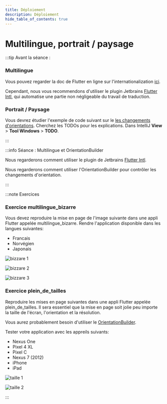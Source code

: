 ```yaml
---
title: Déploiement
description: Déploiement
hide_table_of_contents: true
---
```


# Multilingue, portrait / paysage

<Row>

<Column>

:::tip Avant la séance :

### Multilingue

Vous pouvez regarder la doc de Flutter en ligne sur l'internationalization [ici](https://flutter.dev/docs/development/accessibility-and-localization/internationalization).

Cependant, nous vous recommendons d'utiliser le plugin Jetbrains [Flutter Intl](https://plugins.jetbrains.com/plugin/13666-flutter-intl), qui automatise une partie non négligeable du travail de traduction.

### Portrait / Paysage

Vous devrez étudier l'exemple de code suivant sur le [les changements d'orientations](https://github.com/departement-info-cem/5N6-mobile-2-Nouveau/tree/main/code/portrait_paysage). Cherchez les TODOs pour les explications. Dans IntelliJ **View** > **Tool Windows** > **TODO**.


:::

</Column>

<Column>

:::info Séance  : Multilingue et OrientationBuilder

Nous regarderons comment utiliser le plugin de Jetbrains [Flutter Intl](https://plugins.jetbrains.com/plugin/13666-flutter-intl).

Nous regarderons comment utiliser l'OrientationBuilder pour contrôler les changements d'orientation.

:::


</Column>

</Row>

:::note Exercices

### Exercice multilingue_bizarre

Vous devez reproduire la mise en page de l'image suivante dans une appli Flutter appelée multilingue_bizarre. Rendre l'application disponible dans les langues suivantes:

- Francais
- Norvégien
- Japonais

<Row>

<Column>

![bizzare 1](_07-deploiement/biz1.png)

</Column>

<Column>

![bizzare 2](_07-deploiement/biz2.png)

</Column>

<Column>

![bizzare 3](_07-deploiement/biz3.png)

</Column>

</Row>

### Exercice plein_de_tailles

Reproduire les mises en page suivantes dans une appli Flutter appelée plein_de_tailles. Il sera essentiel que la mise en page soit jolie peu importe la taille de l'écran, l'orientation et la résolution.

Vous aurez probablement besoin d'utiliser le [OrientationBuilder](https://flutter.dev/docs/cookbook/design/orientation).

Tester votre application avec les appreils suivants:

- Nexus One
- Pixel 4 XL
- Pixel C
- Nexus 7 (2012)
- iPhone
- iPad

<Row>

<Column size="3">

![taille 1](_07-deploiement/taille1.png)

</Column>

<Column size="9">

![taille 2](_07-deploiement/taille2.png)

</Column>

</Row>

:::
